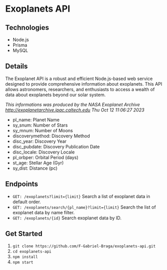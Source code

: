 # Exoplanets API

## Technologies
* Node.js
* Prisma
* MySQL

## Details
The Exoplanet API is a robust and efficient Node.js-based web service designed to provide comprehensive information
about exoplanets. This API allows astronomers, researchers, and enthusiasts to access a wealth of data about
exoplanets beyond our solar system.

_This informations was produced by the NASA Exoplanet Archive http://exoplanetarchive.ipac.caltech.edu Thu Oct 12 11:06:27 2023_

- pl_name: Planet Name
- sy_snum: Number of Stars
- sy_mnum: Number of Moons
- discoverymethod: Discovery Method
- disc_year: Discovery Year
- disc_pubdate: Discovery Publication Date
- disc_locale: Discovery Locale
- pl_orbper: Orbital Period (days)
- st_age: Stellar Age (Gyr)
- sy_dist: Distance (pc)

## Endpoints

- `GET: /exoplanets?limit={limit}`
  Search a list of exoplanet data in default order.
- `GET: /exoplanets/search/{pl_name}?limit={limit}`
  Search the list of exoplanet data by name filter.
- `GET: /exoplanets/{id}`
  Search exoplanet data by ID.

## Get Started

1. `git clone https://github.com/F-Gabriel-Braga/exoplanets-api.git`
2. `cd exoplanets-api`
3. `npm install`
4. `npm start`
